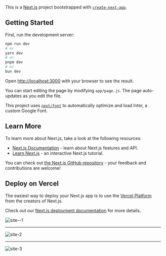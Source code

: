 This is a [Next.js](https://nextjs.org/) project bootstrapped with [`create-next-app`](https://github.com/vercel/next.js/tree/canary/packages/create-next-app).

## Getting Started

First, run the development server:

```bash
npm run dev
# or
yarn dev
# or
pnpm dev
# or
bun dev
```

Open [http://localhost:3000](http://localhost:3000) with your browser to see the result.

You can start editing the page by modifying `app/page.js`. The page auto-updates as you edit the file.

This project uses [`next/font`](https://nextjs.org/docs/basic-features/font-optimization) to automatically optimize and load Inter, a custom Google Font.

## Learn More

To learn more about Next.js, take a look at the following resources:

- [Next.js Documentation](https://nextjs.org/docs) - learn about Next.js features and API.
- [Learn Next.js](https://nextjs.org/learn) - an interactive Next.js tutorial.

You can check out [the Next.js GitHub repository](https://github.com/vercel/next.js/) - your feedback and contributions are welcome!

## Deploy on Vercel

The easiest way to deploy your Next.js app is to use the [Vercel Platform](https://vercel.com/new?utm_medium=default-template&filter=next.js&utm_source=create-next-app&utm_campaign=create-next-app-readme) from the creators of Next.js.

Check out our [Next.js deployment documentation](https://nextjs.org/docs/deployment) for more details.

![site--1](https://github.com/ozlemdemirkiran/ecommerce-next/assets/80256818/efc8bc8f-06c2-4bd7-b485-c55a42b50283)
*******
![site-2](https://github.com/ozlemdemirkiran/ecommerce-next/assets/80256818/b0168f1c-42f2-42cd-8459-7949e94f02f7)
*******
![site-3](https://github.com/ozlemdemirkiran/ecommerce-next/assets/80256818/5ca66c87-2b5e-45a2-b9c0-cb2cf7bffa75)